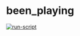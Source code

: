 # been_playing

[![run-script](https://github.com/JustIceQAQ/been_playing/actions/workflows/blank.yml/badge.svg)](https://github.com/JustIceQAQ/been_playing/actions/workflows/blank.yml)

